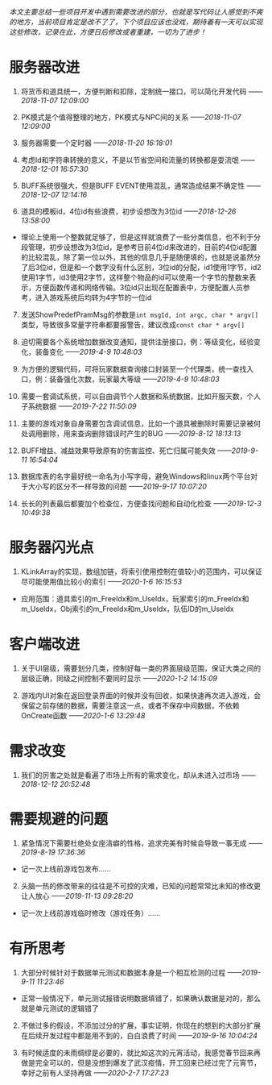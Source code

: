 *本文主要总结一些项目开发中遇到需要改进的部分，也就是写代码让人感觉到不爽的地方，当前项目肯定是改不了了，下个项目应该也没戏，期待着有一天可以实现这些修改，记录在此，方便日后修改或者重建，一切为了进步！*

# 服务器改进

1. 将货币和道具统一，方便判断和扣除，定制统一接口，可以简化开发代码 *——2018-11-07 12:09:00*

2. PK模式是个值得整理的地方，PK模式与NPC间的关系   *——2018-11-07 12:09:00*

3. 服务器需要一个定时器    *——2018-11-20 16:18:01*

4. 考虑Id和字符串转换的意义，不是以节省空间和流量的转换都是耍流氓     *——2018-12-01 16:57:30*

5. BUFF系统很强大，但是BUFF EVENT使用混乱，通常造成结果不确定性     *——2018-12-07 12:14:16*

6. 道具的模板id，4位id有些浪费，初步设想改为3位id      *——2018-12-26 13:58:00*
 - 理论上使用一个整数就足够了，但是这样就浪费了一些分类信息，也不利于分段管理，初步设想改为3位id，是参考目前4位id来改进的，目前的4位id配置的比较混乱，除了第一位以外，其他的信息几乎是随便填的，也就是说虽然分了后3位id，但是和一个数字没有什么区别，3位id的分配，id1使用1字节，id2使用1字节，id3使用2字节，这样整个物品的id可以使用一个字节的整数来表示，方便函数传递和网络传输。3位id只出现在配置表中，方便配置人员参考，进入游戏系统后均转为4字节的一位id

7. 发送ShowPredefPramMsg的参数是`int msgId, int argc, char * argv[]`类型，导致很多常量字符串都要报警告，建议改成`const char * argv[]`

8. 迫切需要各个系统增加数据改变通知，提供注册接口，例：等级变化，经验变化，装备变化     *——2019-4-9 10:48:03*

9. 为方便的逻辑代码，可将玩家数据查询接口封装至一个代理类，统一查找入口，例：装备强化次数，玩家最大等级   *——2019-4-9 10:48:03*

10. 需要一套调试系统，可以自由调节个人数据和系统数据，比如开服天数，个人子系统数据 *——2019-7-22 11:50:09*

11. 主要的游戏对象自身需要包含调试信息，比如一个道具被删除时需要记录被何处调用删除，用来查询删除错误时产生的BUG *——2019-8-12 18:13:13*

12. BUFF增益、减益效果导致原有的伤害监控、死亡归属可能失效 *——2019-9-11 16:54:04*

13. 数据库表的名字最好统一命名为小写字母，避免Windows和linux两个平台对于大小写的区分不一样导致的问题 *——2019-9-17 10:07:20*

14. 长长的列表最后都要加个检查位，方便查找问题和自动化检查 *——2019-12-3 10:49:38*

# 服务器闪光点

1. KLinkArray的实现，数组加链，将索引使用控制在值较小的范围内，可以保证尽可能使用值比较小的索引 *——2020-1-6 16:15:53*
 - 应用范围：道具索引的m_FreeIdx和m_UseIdx，玩家索引的m_FreeIdx和m_UseIdx，Obj索引的m_FreeIdx和m_UseIdx，队伍ID的m_UseIdx



# 客户端改进

1. 关于UI层级，需要划分几类，控制好每一类的界面层级范围，保证大类之间的层级正确，同级之间控制不要同时显示 *——2020-1-2 14:15:09*

2. 游戏内UI对象在返回登录界面的时候并没有回收，如果快速再次进入游戏，会保留之前存储的数据，需要注意这一点，或者不保存中间数据，不依赖OnCreate函数 *——2020-1-6 13:29:48*

# 需求改变

1. 我们的厉害之处就是看遍了市场上所有的需求变化，却从未进入过市场   *——2018-12-12 20:52:48*


# 需要规避的问题

1. 紧急情况下需要杜绝处女座洁癖的性格，追求完美有时候会导致一事无成 *——2019-8-19 17:36:36*
 - 记一次上线前游戏包发布……

2. 头脑一热的修改带来的往往是不可控的灾难，已知的问题常常比未知的修改更让人放心 *——2019-11-13 09:28:20*
 - 记一次上线前游戏临时修改（游戏任务）……

# 有所思考

1. 大部分时候针对于数据单元测试和数据本身是一个相互检测的过程 *——2019-9-11 11:23:46*
 - 正常一般情况下，单元测试报错说明数据填错了，如果确认数据是对的，那么就是单元测试的逻辑错了

2. 不做过多的假设，不添加过分的扩展，事实证明，你现在的想到的大部分扩展在后续开发过程中都是用不到的，白白浪费了时间 *——2019-9-16 10:04:24*

3. 有时候适度的未雨绸缪是必要的，就比如这次的元宵活动，我感觉春节回来再做是完全可以的，但是没想到爆发了武汉疫情，开工回来已经过完了元宵节，幸好之前有人坚持再做 *——2020-2-7 17:27:23*